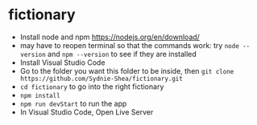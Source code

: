 # fictionary

- Install node and npm https://nodejs.org/en/download/
- may have to reopen terminal so that the commands work: try `node --version` and `npm --version` to see if they are installed
- Install Visual Studio Code
- Go to the folder you want this folder to be inside, then
`git clone https://github.com/Sydnie-Shea/fictionary.git`
-  `cd fictionary` to go into the right fictionary
- `npm install`
- `npm run devStart` to run the app
- In Visual Studio Code, Open Live Server
